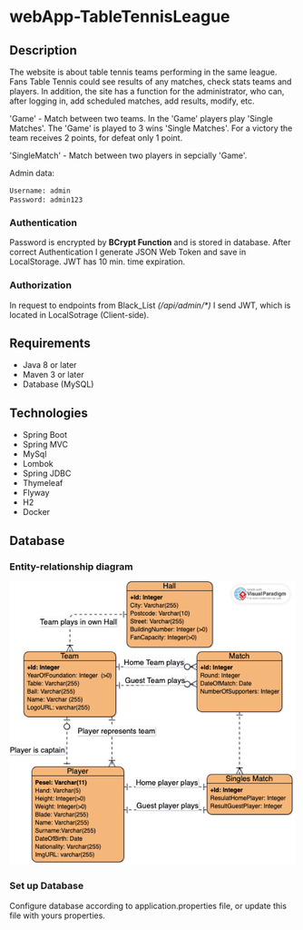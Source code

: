# webApp-TableTennisLeague

## Description
The website is about table tennis teams performing in the same league. Fans Table Tennis could see results of any matches, check stats teams and players. In addition, the site has a function for the administrator, who can, after logging in, add scheduled matches, add results, modify, etc.

'Game' - Match between two teams. In the 'Game' players play 'Single Matches'. The 'Game' is played to 3 wins 'Single Matches'. For a victory the team receives 2 points, for defeat only 1 point.

'SingleMatch' - Match between two players in sepcially 'Game'.


Admin data:

    Username: admin
    Password: admin123

### Authentication

Password is encrypted by **BCrypt Function** and is stored in database. After correct Authentication I generate JSON Web Token and save in LocalStorage. JWT has 10 min. time expiration.


### Authorization
In request to endpoints from Black_List *(/api/admin/\*)* I send JWT, which is located in LocalSotrage (Client-side).


## Requirements

- Java 8 or later
- Maven 3 or later
- Database (MySQL)

## Technologies
- Spring Boot
- Spring MVC
- MySql
- Lombok
- Spring JDBC
- Thymeleaf
- Flyway
- H2 
- Docker


## Database

### Entity-relationship diagram 
![ERD](Database/TableTennisLeague-ERD.png)

### Set up Database
Configure database according to application.properties file, or update this file with yours properties.


